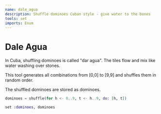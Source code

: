 ```yaml
---
name: dale_agua
description: Shuffle dominoes Cuban style - give water to the bones
tools: set
imports: Enum
---
```


# Dale Agua

In Cuba, shuffling dominoes is called "dar agua". The tiles flow and mix like water washing over stones.

This tool generates all combinations from [0,0] to [9,9] and shuffles them in random order.

The shuffled dominoes are stored as dominoes.

```elixir
dominoes = shuffle(for h <- 0..9, t <- h..9, do: [h, t])

set :dominoes, dominoes
```